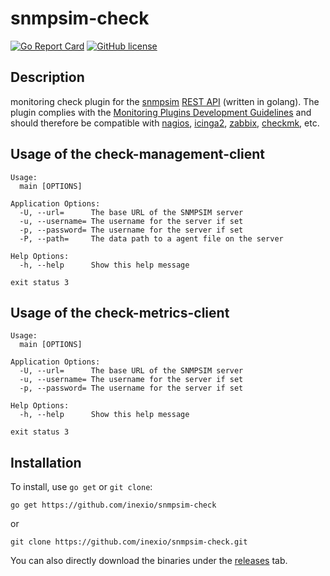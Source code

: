 # snmpsim-check
[![Go Report Card](https://goreportcard.com/badge/github.com/inexio/snmpsim-check)](https://goreportcard.com/report/github.com/inexio/snmpsim-check)
[![GitHub license](https://img.shields.io/badge/license-BSD-blue.svg)](https://github.com/inexio/check_eve_ng/blob/master/LICENSE)

## Description
monitoring check plugin for the [snmpsim](https://github.com/etingof/snmpsim) [REST API](https://github.com/etingof/snmpsim-control-plane) (written in golang). The plugin complies with the [Monitoring Plugins Development Guidelines](https://www.monitoring-plugins.org/doc/guidelines.html) and should therefore be compatible with [nagios](https://www.nagios.org/), [icinga2](https://icinga.com/), [zabbix](https://www.zabbix.com/), [checkmk](https://checkmk.com/), etc.

## Usage of the check-management-client

    Usage:
      main [OPTIONS]

    Application Options:
      -U, --url=      The base URL of the SNMPSIM server
      -u, --username= The username for the server if set
      -p, --password= The username for the server if set
      -P, --path=     The data path to a agent file on the server

    Help Options:
      -h, --help      Show this help message

    exit status 3
    
## Usage of the check-metrics-client

    Usage:
      main [OPTIONS]

    Application Options:
      -U, --url=      The base URL of the SNMPSIM server
      -u, --username= The username for the server if set
      -p, --password= The username for the server if set

    Help Options:
      -h, --help      Show this help message

    exit status 3
    
## Installation

To install, use `go get` or `git clone`:

    go get https://github.com/inexio/snmpsim-check
    
or
    
    git clone https://github.com/inexio/snmpsim-check.git

You can also directly download the binaries under the [releases](https://github.com/inexio/snmpsim-check/releases) tab.
